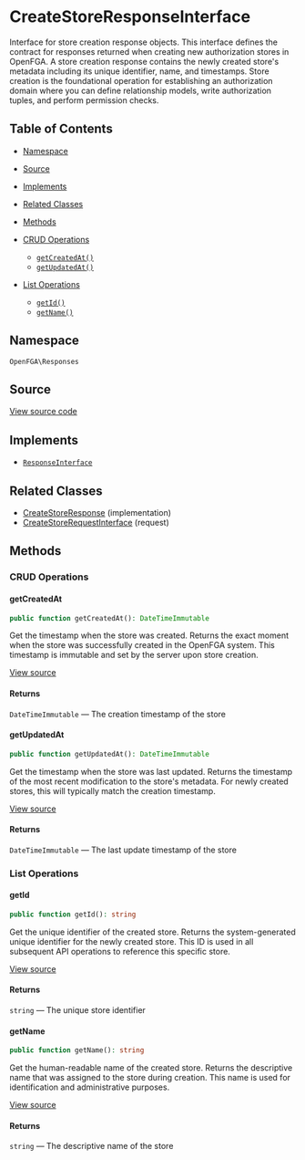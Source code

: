 # CreateStoreResponseInterface

Interface for store creation response objects. This interface defines the contract for responses returned when creating new authorization stores in OpenFGA. A store creation response contains the newly created store&#039;s metadata including its unique identifier, name, and timestamps. Store creation is the foundational operation for establishing an authorization domain where you can define relationship models, write authorization tuples, and perform permission checks.

## Table of Contents

* [Namespace](#namespace)
* [Source](#source)
* [Implements](#implements)
* [Related Classes](#related-classes)
* [Methods](#methods)

* [CRUD Operations](#crud-operations)
    * [`getCreatedAt()`](#getcreatedat)
    * [`getUpdatedAt()`](#getupdatedat)
* [List Operations](#list-operations)
    * [`getId()`](#getid)
    * [`getName()`](#getname)

## Namespace

`OpenFGA\Responses`

## Source

[View source code](https://github.com/evansims/openfga-php/blob/main/src/Responses/CreateStoreResponseInterface.php)

## Implements

* [`ResponseInterface`](ResponseInterface.md)

## Related Classes

* [CreateStoreResponse](Responses/CreateStoreResponse.md) (implementation)
* [CreateStoreRequestInterface](Requests/CreateStoreRequestInterface.md) (request)

## Methods

### CRUD Operations

#### getCreatedAt

```php
public function getCreatedAt(): DateTimeImmutable

```

Get the timestamp when the store was created. Returns the exact moment when the store was successfully created in the OpenFGA system. This timestamp is immutable and set by the server upon store creation.

[View source](https://github.com/evansims/openfga-php/blob/main/src/Responses/CreateStoreResponseInterface.php#L42)

#### Returns

`DateTimeImmutable` — The creation timestamp of the store

#### getUpdatedAt

```php
public function getUpdatedAt(): DateTimeImmutable

```

Get the timestamp when the store was last updated. Returns the timestamp of the most recent modification to the store&#039;s metadata. For newly created stores, this will typically match the creation timestamp.

[View source](https://github.com/evansims/openfga-php/blob/main/src/Responses/CreateStoreResponseInterface.php#L72)

#### Returns

`DateTimeImmutable` — The last update timestamp of the store

### List Operations

#### getId

```php
public function getId(): string

```

Get the unique identifier of the created store. Returns the system-generated unique identifier for the newly created store. This ID is used in all subsequent API operations to reference this specific store.

[View source](https://github.com/evansims/openfga-php/blob/main/src/Responses/CreateStoreResponseInterface.php#L52)

#### Returns

`string` — The unique store identifier

#### getName

```php
public function getName(): string

```

Get the human-readable name of the created store. Returns the descriptive name that was assigned to the store during creation. This name is used for identification and administrative purposes.

[View source](https://github.com/evansims/openfga-php/blob/main/src/Responses/CreateStoreResponseInterface.php#L62)

#### Returns

`string` — The descriptive name of the store
